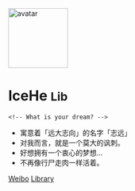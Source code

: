<img src="https://cdn.icehe.xyz/_docsify/avatar-400.png" alt="avatar"  width="120px"/>

# IceHe <small>Lib</small>

<!-- Done is better than perfect. -->

<!-- Life is not perfect. -->

<!-- 你的愿望是什么？-->

    <!-- What is your dream? -->

<!-- - Wiki：Never memorize something that you can look up. -->
<!-- - **Albert Einstein** -->

<!-- - 写一部小说就像在黑夜里开车<br/>你只能看到车灯照亮的部分，但是你却可以走完整个旅程 -->
<!-- - **E.L. Doctorow** -->

<!-- - [痛苦是会让人感到舒坦的。](https://mp.weixin.qq.com/s?__biz=MzA5MTM0NzIwNQ==&mid=2649760227&idx=2&sn=89fcbaf26cb56a21da2c4364fa3c9359) -->
<!-- - [许多人选择拥抱痛苦，是因为：](https://mp.weixin.qq.com/s?__biz=MzA5MTM0NzIwNQ==&mid=2649760227&idx=2&sn=89fcbaf26cb56a21da2c4364fa3c9359) -->
<!-- - [幸福是需要努力的。](https://mp.weixin.qq.com/s?__biz=MzA5MTM0NzIwNQ==&mid=2649760227&idx=2&sn=89fcbaf26cb56a21da2c4364fa3c9359) -->

<!-- - 没有收到新的工作任务，胡乱地工作着、学习着， -->
<!-- - 找不到人生方向，不知道该做什么。 -->
<!-- - 及时行乐？或许只要稍微有点快感的刺激就能凑和地活下去。 -->
<!-- - 做出的选择和行动，就像是受到刺激后的应激反应， -->
<!-- - 毫无意义，了无生趣。 -->
<!-- - 像是沉眠在永恒的噩梦中，无法醒来。 -->

- 寓意着「远大志向」的名字「志远」
- 对我而言，就是一个莫大的讽刺。
- 好想拥有一个衷心的梦想…
- 不再像行尸走肉一样活着。

<!-- - 记于 2019 年 1 月 12 日。 -->

[Weibo](https://weibo.com/icedes)
[Library](#icehe39s-lib)

<!-- Ref : https://docsify.js.org/#/cover -->
